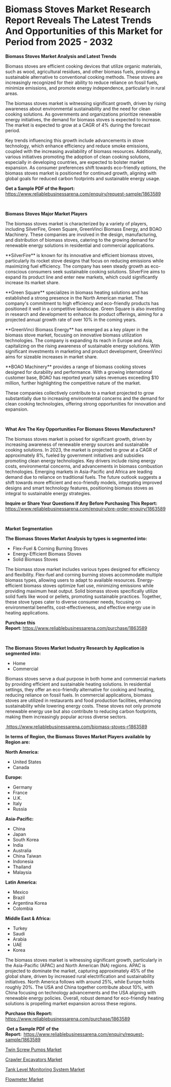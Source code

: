 <p><h1>Biomass Stoves Market Research Report Reveals The Latest Trends And Opportunities of this Market for Period from 2025 - 2032</h1></p><p><strong>Biomass Stoves Market Analysis and Latest Trends</strong></p>
<p><p>Biomass stoves are efficient cooking devices that utilize organic materials, such as wood, agricultural residues, and other biomass fuels, providing a sustainable alternative to conventional cooking methods. These stoves are increasingly recognized for their ability to reduce reliance on fossil fuels, minimize emissions, and promote energy independence, particularly in rural areas.</p><p>The biomass stoves market is witnessing significant growth, driven by rising awareness about environmental sustainability and the need for clean cooking solutions. As governments and organizations prioritize renewable energy initiatives, the demand for biomass stoves is expected to increase. The market is expected to grow at a CAGR of 4% during the forecast period.</p><p>Key trends influencing this growth include advancements in stove technology, which enhance efficiency and reduce smoke emissions, coupled with the increasing availability of biomass resources. Additionally, various initiatives promoting the adoption of clean cooking solutions, especially in developing countries, are expected to bolster market expansion. As consumer preferences shift towards eco-friendly options, the biomass stoves market is positioned for continued growth, aligning with global goals for reduced carbon footprints and sustainable energy usage.</p></p>
<p><strong>Get a Sample PDF of the Report:&nbsp;</strong> <a href="https://www.reliablebusinessarena.com/enquiry/request-sample/1863589?utm_campaign=2137&utm_medium=2&utm_source=Github&utm_content=ia&utm_term=10042025&utm_id=biomass-stoves">https://www.reliablebusinessarena.com/enquiry/request-sample/1863589</a></p>
<p>&nbsp;</p>
<p><strong>Biomass Stoves Major Market Players</strong></p>
<p><p>The biomass stoves market is characterized by a variety of players, including SilverFire, Green Square, GreenVinci Biomass Energy, and BOAO Machinery. These companies are involved in the design, manufacturing, and distribution of biomass stoves, catering to the growing demand for renewable energy solutions in residential and commercial applications.</p><p>**SilverFire** is known for its innovative and efficient biomass stoves, particularly its rocket stove designs that focus on reducing emissions while maximizing fuel efficiency. The company has seen steady growth as eco-conscious consumers seek sustainable cooking solutions. SilverFire aims to expand its product line and enter new markets, which could significantly increase its market share.</p><p>**Green Square** specializes in biomass heating solutions and has established a strong presence in the North American market. The company's commitment to high efficiency and eco-friendly products has positioned it well in a competitive landscape. Green Square is also investing in research and development to enhance its product offerings, aiming for a projected annual growth rate of over 10% in the coming years.</p><p>**GreenVinci Biomass Energy** has emerged as a key player in the biomass stove market, focusing on innovative biomass utilization technologies. The company is expanding its reach in Europe and Asia, capitalizing on the rising awareness of sustainable energy solutions. With significant investments in marketing and product development, GreenVinci aims for sizeable increases in market share.</p><p>**BOAO Machinery** provides a range of biomass cooking stoves designed for durability and performance. With a growing international customer base, BOAO has reported yearly sales revenues exceeding $10 million, further highlighting the competitive nature of the market.</p><p>These companies collectively contribute to a market projected to grow substantially due to increasing environmental concerns and the demand for clean cooking technologies, offering strong opportunities for innovation and expansion.</p></p>
<p>&nbsp;</p>
<p><strong>What Are The Key Opportunities For Biomass Stoves Manufacturers?</strong></p>
<p><p>The biomass stoves market is poised for significant growth, driven by increasing awareness of renewable energy sources and sustainable cooking solutions. In 2023, the market is projected to grow at a CAGR of approximately 8%, fueled by government initiatives and subsidies promoting clean energy technologies. Key drivers include rising energy costs, environmental concerns, and advancements in biomass combustion technologies. Emerging markets in Asia-Pacific and Africa are leading demand due to reliance on traditional fuels. The future outlook suggests a shift towards more efficient and eco-friendly models, integrating improved designs and smart technology features, positioning biomass stoves as integral to sustainable energy strategies.</p></p>
<p><strong>Inquire or Share Your Questions If Any Before Purchasing This Report:</strong> <a href="https://www.reliablebusinessarena.com/enquiry/pre-order-enquiry/1863589?utm_campaign=2137&utm_medium=2&utm_source=Github&utm_content=ia&utm_term=10042025&utm_id=biomass-stoves">https://www.reliablebusinessarena.com/enquiry/pre-order-enquiry/1863589</a></p>
<p>&nbsp;</p>
<p><strong>Market Segmentation</strong></p>
<p><strong>The Biomass Stoves Market Analysis by types is segmented into:</strong></p>
<p><ul><li>Flex-Fuel & Corning Burning Stoves</li><li>Energy-Efficient Biomass Stoves</li><li>Solid Biomass Stoves</li></ul></p>
<p><p>The biomass stove market includes various types designed for efficiency and flexibility. Flex-fuel and corning burning stoves accommodate multiple biomass types, allowing users to adapt to available resources. Energy-efficient biomass stoves optimize fuel use, minimizing emissions while providing maximum heat output. Solid biomass stoves specifically utilize solid fuels like wood or pellets, promoting sustainable practices. Together, these stove types cater to diverse consumer needs, focusing on environmental benefits, cost-effectiveness, and effective energy use in heating applications.</p></p>
<p><strong>Purchase this Report:&nbsp;</strong><a href="https://www.reliablebusinessarena.com/purchase/1863589?utm_campaign=2137&utm_medium=2&utm_source=Github&utm_content=ia&utm_term=10042025&utm_id=biomass-stoves">https://www.reliablebusinessarena.com/purchase/1863589</a></p>
<p>&nbsp;</p>
<p><strong>The Biomass Stoves Market Industry Research by Application is segmented into:</strong></p>
<p><ul><li>Home</li><li>Commercial</li></ul></p>
<p><p>Biomass stoves serve a dual purpose in both home and commercial markets by providing efficient and sustainable heating solutions. In residential settings, they offer an eco-friendly alternative for cooking and heating, reducing reliance on fossil fuels. In commercial applications, biomass stoves are utilized in restaurants and food production facilities, enhancing sustainability while lowering energy costs. These stoves not only promote renewable energy use but also contribute to reducing carbon footprints, making them increasingly popular across diverse sectors.</p></p>
<p><a href="https://www.reliablebusinessarena.com/biomass-stoves-r1863589?utm_campaign=2137&utm_medium=2&utm_source=Github&utm_content=ia&utm_term=10042025&utm_id=biomass-stoves">&nbsp;https://www.reliablebusinessarena.com/biomass-stoves-r1863589</a></p>
<p><strong>In terms of Region, the Biomass Stoves Market Players available by Region are:</strong></p>
<p>
    <p> <strong> North America: </strong>
        <ul>
            <li>United States</li>
            <li>Canada</li>
        </ul>
        </p> 
    <p> <strong> Europe: </strong>
        <ul>
            <li>Germany</li>
            <li>France</li>
            <li>U.K.</li>
            <li>Italy</li>
            <li>Russia</li>
        </ul>
        </p> 
    <p> <strong> Asia-Pacific: </strong>
        <ul>
            <li>China</li>
            <li>Japan</li>
            <li>South Korea</li>
            <li>India</li>
            <li>Australia</li>
            <li>China Taiwan</li>
            <li>Indonesia</li>
            <li>Thailand</li>
            <li>Malaysia</li>
        </ul>
        </p> 
    <p> <strong> Latin America: </strong>
        <ul>
            <li>Mexico</li>
            <li>Brazil</li>
            <li>Argentina Korea</li>
            <li>Colombia</li>
        </ul>
        </p> 
    <p> <strong> Middle East & Africa: </strong>
        <ul>
            <li>Turkey</li>
            <li>Saudi</li>
            <li>Arabia</li>
            <li>UAE</li>
            <li>Korea</li>
        </ul>
    </p>
    </p>
<p><p>The biomass stoves market is witnessing significant growth, particularly in the Asia-Pacific (APAC) and North American (NA) regions. APAC is projected to dominate the market, capturing approximately 45% of the global share, driven by increased rural electrification and sustainability initiatives. North America follows with around 25%, while Europe holds roughly 20%. The USA and China together contribute about 10%, with China focusing on technology advancements and the USA aligning with renewable energy policies. Overall, robust demand for eco-friendly heating solutions is propelling market expansion across these regions.</p></p>
<p><strong>Purchase this Report: </strong><a href="https://www.reliablebusinessarena.com/purchase/1863589?utm_campaign=2137&utm_medium=2&utm_source=Github&utm_content=ia&utm_term=10042025&utm_id=biomass-stoves">https://www.reliablebusinessarena.com/purchase/1863589</a></p>
<p>&nbsp;<strong>Get a Sample PDF of the Report:&nbsp;&nbsp;</strong><a href="https://www.reliablebusinessarena.com/enquiry/request-sample/1863589?utm_campaign=2137&utm_medium=2&utm_source=Github&utm_content=ia&utm_term=10042025&utm_id=biomass-stoves">https://www.reliablebusinessarena.com/enquiry/request-sample/1863589</a></p>
<p><strong></strong></p>
<p><p><a href="https://github.com/bettysbozer/Market-Research-Report-List-1/blob/main/twin-screw-pumps-market.md?utm_campaign=2137&utm_medium=2&utm_source=Github&utm_content=ia&utm_term=10042025&utm_id=biomass-stoves">Twin Screw Pumps Market</a></p><p><a href="https://github.com/achilekirwan/Market-Research-Report-List-1/blob/main/crawler-excavators-market.md?utm_campaign=2137&utm_medium=2&utm_source=Github&utm_content=ia&utm_term=10042025&utm_id=biomass-stoves">Crawler Excavators Market</a></p><p><a href="https://github.com/safurdorthu8/Market-Research-Report-List-1/blob/main/tank-level-monitoring-system-market.md?utm_campaign=2137&utm_medium=2&utm_source=Github&utm_content=ia&utm_term=10042025&utm_id=biomass-stoves">Tank Level Monitoring System Market</a></p><p><a href="https://github.com/yosenadhler/Market-Research-Report-List-1/blob/main/flowmeter-market.md?utm_campaign=2137&utm_medium=2&utm_source=Github&utm_content=ia&utm_term=10042025&utm_id=biomass-stoves">Flowmeter Market</a></p></p>